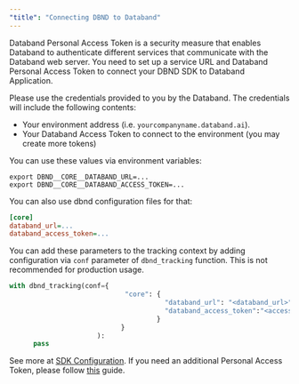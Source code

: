 ```yaml
---
"title": "Connecting DBND to Databand"
---
```

Databand Personal Access Token is a security measure that enables Databand to authenticate different services that communicate with the Databand web server. You need to set up a service URL and Databand Personal Access Token to connect your DBND SDK to Databand Application. 

Please use the credentials provided to you by the Databand. The credentials will include the following contents: 
* Your environment address (i.e. `yourcompanyname.databand.ai`).
* Your Databand Access Token to connect to the environment (you may create more tokens)
 
You can use these values via environment variables:
```
export DBND__CORE__DATABAND_URL=...
export DBND__CORE__DATABAND_ACCESS_TOKEN=...
```
You can also use dbnd configuration files for that:
``` ini
[core]
databand_url=...
databand_access_token=...
```

You can add these parameters to the tracking context by adding configuration via `conf` parameter of `dbnd_tracking` function. This is not recommended for production usage.

``` python
with dbnd_tracking(conf={
                             "core": {
                                       "databand_url": "<databand_url>",
                                       "databand_access_token":"<access_token>",
                                     }
                            }
                      ):
      pass
```

See more at [SDK Configuration](doc:dbnd-sdk-configuration).  If you need an additional Personal Access Token, please follow [this](doc:access-tokens) guide.